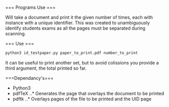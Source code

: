 === Programs Use ===

Will take a document and print it the given number of times, each with instance with a unique identifier.
This was created to unambiguously identify students exams as all the pages must be separated during scanning.

=== Use ===

````bash
python3 id_testpaper.py paper_to_print.pdf number_to_print
````
It can be useful to print another set, but to avoid colissions you provide a third argument, the total printed so far.

===Dependancy's===
* Python3
* pdfTeX
..* Generates the page that overlays the document to be printed
* pdftk
..* Overlays pages of the file to be printed and the UID page
